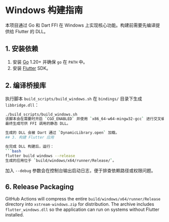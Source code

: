 # Windows 构建指南

本项目通过 Go 和 Dart FFI 在 Windows 上实现核心功能。构建前需要先编译提供给 Flutter 的 DLL。

## 1. 安装依赖

1. 安装 [Go](https://go.dev/dl/) 1.20+ 并确保 `go` 在 `PATH` 中。
2. 安装 [Flutter](https://docs.flutter.dev/get-started/install/windows) SDK。

## 2. 编译桥接库

执行脚本 `build_scripts/build_windows.sh` 在 `bindings/` 目录下生成 `libbridge.dll`：

```bash
./build_scripts/build_windows.sh
该脚本会在需要时开启 `CGO_ENABLED` 并使用 `x86_64-w64-mingw32-gcc` 进行交叉编译，
最终生成可供 FFI 调用的静态 DLL。

生成的 DLL 会被 Dart 通过 `DynamicLibrary.open` 加载。
## 3. 构建 Flutter 应用

在完成 DLL 构建后，运行：
```bash
flutter build windows --release
生成的应用位于 `build/windows/x64/runner/Release/`。
```

加入 `--debug` 参数会在控制台输出启动日志，便于排查依赖路径或权限问题。

## 6. Release Packaging

GitHub Actions will compress the entire `build/windows/x64/runner/Release`
directory into `xstream-windows.zip` for distribution. The archive includes
`flutter_windows.dll` so the application can run on systems without Flutter
installed.
